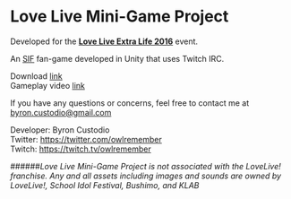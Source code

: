 # Love Live Mini-Game Project

Developed for the [**Love Live Extra Life 2016**](http://www.extra-life.org/index.cfm?fuseaction=donorDrive.participant&participantID=232859) event.

An [SIF](https://www.school-fes.klabgames.net/) fan-game developed in Unity that uses Twitch IRC.

Download [link](https://drive.google.com/open?id=0B8JGGDkdaDPYemFOWExRUmk2cFU)  
Gameplay video [link](http://google.com)

If you have any questions or concerns, feel free to contact me at  
byron.custodio@gmail.com

Developer: Byron Custodio  
Twitter: <https://twitter.com/owlremember>  
Twitch: <https://twitch.tv/owlremember>

######*Love Live Mini-Game Project is not associated with the LoveLive! franchise. Any and all assets including images and sounds are owned by LoveLive!, School Idol Festival, Bushimo, and KLAB*
